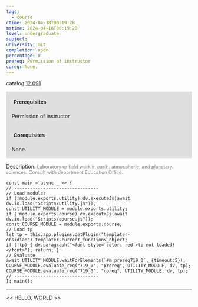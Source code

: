```yaml
---
tags:
  - course
ctime: 2024-04-18T00:19:28
mstime: 2024-04-18T00:19:28
level: undergraduate
subject: 
university: mit
completion: open
percentage: 0
prereq: Permission of instructor
coreq: None.
---
```


catalog [12.091](http://student.mit.edu/catalog/m12a.html#12.091)

<span style="display: block; padding: 15px; background-color: rgb(100, 100, 100, 0.2);"><font id="m_prereq719_0" style="display: block; font-family: Arial, sans-serif; font-weight: bold; padding: 5px">Prerequisites</font><br><span id="prereq719_0">Permission of instructor</span></span>
<span style="display: block; padding: 15px; background-color: rgb(100, 100, 100, 0.2);"><font id="m_coreq719_0" style="display: block; font-family: Arial, sans-serif; font-weight: bold; padding: 5px">Corequisites</font><br><span id="coreq719_0">None.</span></span>

<font style="">Description:</font>
<font style="color: grey; font-size: 0.8rem;">Laboratory or field work in earth, atmospheric, and planetary sciences. Consult with department Education Office.</font>

```dataviewjs
const main = async _ => {
// --------------------------------
// Load modules
if (!module.exports.utility) dv.executeJs(await dv.io.load("Scripts/utility.js"));
const UTILITY_MODULE = module.exports.utility;
if (!module.exports.course) dv.executeJs(await dv.io.load("Scripts/course.js"));
const COURSE_MODULE = module.exports.course;
// Load tp
let tp = this.app.plugins.getPlugin("templater-obsidian").templater.current_functions_object;
if (!tp) { dv.paragraph("<font style='color: red'>tp not loaded!</font>"); return; }
// Evaluate
await UTILITY_MODULE.waitForElements(`#m_prereq719_0`, {timeout:5});
COURSE_MODULE.evaluate_req("719_0", "prereq", UTILITY_MODULE, dv, tp);
COURSE_MODULE.evaluate_req("719_0", "coreq", UTILITY_MODULE, dv, tp);
// --------------------------------
}; main();
```

---

<< HELLO, WORLD >>
